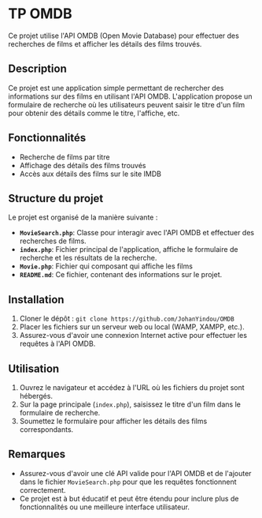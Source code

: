 # TP OMDB

Ce projet utilise l'API OMDB (Open Movie Database) pour effectuer des recherches de films et afficher les détails des films trouvés.

## Description

Ce projet est une application simple permettant de rechercher des informations sur des films en utilisant l'API OMDB. L'application propose un formulaire de recherche où les utilisateurs peuvent saisir le titre d'un film pour obtenir des détails comme le titre, l'affiche, etc.

## Fonctionnalités

- Recherche de films par titre
- Affichage des détails des films trouvés
- Accès aux détails des films sur le site IMDB

## Structure du projet

Le projet est organisé de la manière suivante :

- **`MovieSearch.php`**: Classe pour interagir avec l'API OMDB et effectuer des recherches de films.
- **`index.php`**: Fichier principal de l'application, affiche le formulaire de recherche et les résultats de la recherche.
- **`Movie.php`**: Fichier qui composant qui affiche les films
- **`README.md`**: Ce fichier, contenant des informations sur le projet.

## Installation

1. Cloner le dépôt : `git clone https://github.com/JohanYindou/OMDB`
2. Placer les fichiers sur un serveur web ou local (WAMP, XAMPP, etc.).
3. Assurez-vous d'avoir une connexion Internet active pour effectuer les requêtes à l'API OMDB.

## Utilisation

1. Ouvrez le navigateur et accédez à l'URL où les fichiers du projet sont hébergés.
2. Sur la page principale (`index.php`), saisissez le titre d'un film dans le formulaire de recherche.
3. Soumettez le formulaire pour afficher les détails des films correspondants.

## Remarques

- Assurez-vous d'avoir une clé API valide pour l'API OMDB et de l'ajouter dans le fichier `MovieSearch.php` pour que les requêtes fonctionnent correctement.
- Ce projet est à but éducatif et peut être étendu pour inclure plus de fonctionnalités ou une meilleure interface utilisateur.
